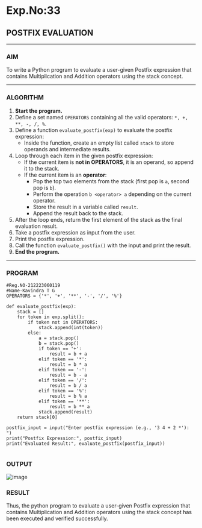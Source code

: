 # Exp.No:33  
## POSTFIX EVALUATION

---

### AIM  
To write a Python program to evaluate a user-given Postfix expression that contains Multiplication and Addition operators using the stack concept.

---

### ALGORITHM

1. **Start the program.**
2. Define a set named `OPERATORS` containing all the valid operators: `*, +, **, -, /, %`.
3. Define a function `evaluate_postfix(exp)` to evaluate the postfix expression:
   - Inside the function, create an empty list called `stack` to store operands and intermediate results.
4. Loop through each item in the given postfix expression:
   - If the current item is **not in OPERATORS**, it is an operand, so append it to the stack.
   - If the current item is an **operator**:
     - Pop the top two elements from the stack (first pop is `a`, second pop is `b`).
     - Perform the operation `b <operator> a` depending on the current operator.
     - Store the result in a variable called `result`.
     - Append the result back to the stack.
5. After the loop ends, return the first element of the stack as the final evaluation result.
6. Take a postfix expression as input from the user.
7. Print the postfix expression.
8. Call the function `evaluate_postfix()` with the input and print the result.
9. **End the program.**

---

### PROGRAM

```
#Reg.NO-212223060119
#Name-Kavindra T G
OPERATORS = {'*', '+', '**', '-', '/', '%'}

def evaluate_postfix(exp):
    stack = []
    for token in exp.split():
        if token not in OPERATORS:
            stack.append(int(token))
        else:
            a = stack.pop()
            b = stack.pop()
            if token == '+':
                result = b + a
            elif token == '*':
                result = b * a
            elif token == '-':
                result = b - a
            elif token == '/':
                result = b / a
            elif token == '%':
                result = b % a
            elif token == '**':
                result = b ** a
            stack.append(result)
    return stack[0]

postfix_input = input("Enter postfix expression (e.g., '3 4 + 2 *'): ")
print("Postfix Expression:", postfix_input)
print("Evaluated Result:", evaluate_postfix(postfix_input))


```

### OUTPUT
![image](https://github.com/user-attachments/assets/3224f819-5a57-455d-bf68-05853135d85f)


### RESULT
Thus, the python program to evaluate a user-given Postfix expression that contains Multiplication and Addition operators using the stack concept has been executed and verified successfully.

